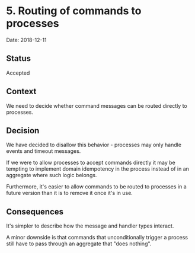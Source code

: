 # 5. Routing of commands to processes

Date: 2018-12-11

## Status

Accepted

## Context

We need to decide whether command messages can be routed directly to processes.

## Decision

We have decided to disallow this behavior - processes may only handle events
and timeout messages.

If we were to allow processes to accept commands directly it may be tempting to
implement domain idempotency in the process instead of in an aggregate where
such logic belongs.

Furthermore, it's easier to allow commands to be routed to processes in a future
version than it is to remove it once it's in use.

## Consequences

It's simpler to describe how the message and handler types interact.

A minor downside is that commands that unconditionally trigger a process still
have to pass through an aggregate that "does nothing".
